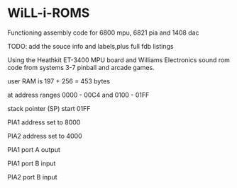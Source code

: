 # WiLL-i-ROMS
Functioning assembly code for 6800 mpu, 6821 pia and 1408 dac

TODO: add the souce info and labels,plus full fdb listings

Using the Heathkit ET-3400 MPU board and Williams Electronics sound rom code from systems 3-7 pinball and arcade games.

user RAM is 197 + 256 = 453 bytes

at address ranges 0000 - 00C4 and 0100 - 01FF

stack pointer (SP) start 01FF

PIA1 address set to 8000

PIA2 address set to 4000

PIA1 port A output

PIA1 port B input

PIA2 port B input
